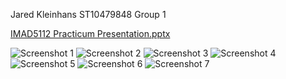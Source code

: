 Jared Kleinhans
ST10479848
Group 1

[IMAD5112 Practicum Presentation.pptx](https://github.com/user-attachments/files/20817082/IMAD5112.Practicum.Presentation.pptx)

![Screenshot 1](https://github.com/user-attachments/assets/9a97a3ba-66c7-44ca-9fe3-77531d6d3f79)
![Screenshot 2](https://github.com/user-attachments/assets/dbe384eb-871c-4e60-933d-831822478cce)
![Screenshot 3](https://github.com/user-attachments/assets/73b60a5b-8175-4883-be7a-6c4487e515c8)
![Screenshot 4](https://github.com/user-attachments/assets/5f477c1a-ed84-4efa-a74d-2c251999d5c7)
![Screenshot 5](https://github.com/user-attachments/assets/5c329512-5861-4908-8f00-d17d2684de0f)
![Screenshot 6](https://github.com/user-attachments/assets/428f543f-9ea7-4a93-9d6d-4ec1a26a9030)
![Screenshot 7](https://github.com/user-attachments/assets/471946c9-0f27-4245-bcbb-e7c3b7ce21a7)

